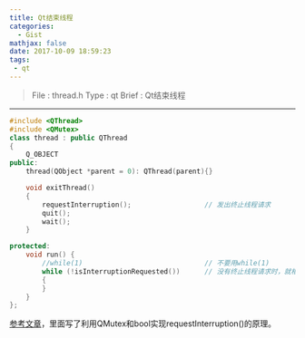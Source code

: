 ```yaml
---
title: Qt结束线程
categories:
  - Gist
mathjax: false
date: 2017-10-09 18:59:23
tags:
 - qt
---
```


> File : thread.h
> Type : qt
> Brief : Qt结束线程

<!-- more -->

---

```cpp
#include <QThread>
#include <QMutex>
class thread : public QThread
{
    Q_OBJECT
public:
    thread(QObject *parent = 0): QThread(parent){}

    void exitThread()
    {
        requestInterruption();                  // 发出终止线程请求
        quit();
        wait();
    }

protected:
    void run() {
        //while(1)                              // 不要用while(1)
        while (!isInterruptionRequested())      // 没有终止线程请求时，就相当于while(1)了
        {
        }
    }
};
```

[参考文章](http://blog.csdn.net/caoshangpa/article/details/62421334)，里面写了利用QMutex和bool实现requestInterruption()的原理。
